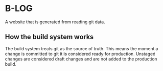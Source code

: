 # B-LOG

A website that is generated from reading git data.

## How the build system works

The build system treats git as the source of truth. This means the moment a change is committed to git it is considered ready for production. Unstaged changes are considered draft changes and are not added to the production build.
